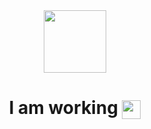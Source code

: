 <div id="header" align="center">
  <img src="https://media.giphy.com/media/J3MJAf2FbKO8oaTaTv/giphy.gif" width="100"/>
</div>
<div id="bages" align="center">
  <img src="https://komarev.com/ghpvc/?username=timbu05&style=flat-square&color=blue" alt=""/>
  <h1>
    I am working
    <img src="https://media.giphy.com/media/RcsonxhFOqAdOiHeWB/giphy.gif" width="30px" align="center"/>
  </h1>
</div>
